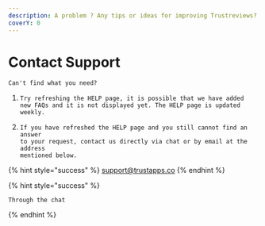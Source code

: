 ```yaml
---
description: A problem ? Any tips or ideas for improving Trustreviews? Contact us now!
coverY: 0
---
```


# Contact Support

```
Can't find what you need?
```

1. ```
   Try refreshing the HELP page, it is possible that we have added
   new FAQs and it is not displayed yet. The HELP page is updated weekly.
   ```
2. ```
   If you have refreshed the HELP page and you still cannot find an answer
   to your request, contact us directly via chat or by email at the address
   mentioned below.
   ```

{% hint style="success" %}
support@trustapps.co
{% endhint %}

{% hint style="success" %}
```
Through the chat
```
{% endhint %}

